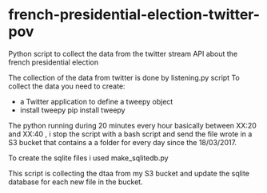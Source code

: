 # french-presidential-election-twitter-pov
Python script to collect the data from the twitter stream API about the french presidential election

The collection of the data from twitter is done by listening.py script
To collect the data you need to create:
- a Twitter application to define a tweepy object
- install tweepy pip install tweepy

The python running during 20 minutes every hour basically between XX:20 and XX:40 , i stop the script with a bash script and send the file wrote in a S3 bucket that contains a a folder for every day since the 18/03/2017.

To create the sqlite files i used make_sqlitedb.py

This script is collecting the dtaa from my S3 bucket and update the sqlite database for each new file in the bucket.




